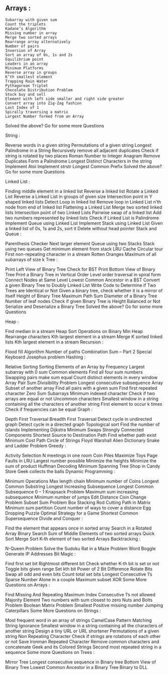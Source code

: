 ## Arrays :
```
Subarray with given sum
Count the triplets
Kadane’s Algorithm
Missing number in array
Merge two sorted arrays
Rearrange array alternatively
Number of pairs
Inversion of Array
Sort an array of 0s, 1s and 2s
Equilibrium point
Leaders in an array
Minimum Platforms
Reverse array in groups
K’th smallest element
Trapping Rain Water
Pythagorean Triplet
Chocolate Distribution Problem
Stock buy and sell
Element with left side smaller and right side greater
Convert array into Zig-Zag fashion
Last Index of 1
Spirally traversing a matrix
Largest Number formed from an Array
```

Solved the above? Go for some more Questions

String :

Reverse words in a given string
Permutations of a given string
Longest Palindrome in a String
Recursively remove all adjacent duplicates
Check if string is rotated by two places
Roman Number to Integer
Anagram
Remove Duplicates
Form a Palindrome
Longest Distinct Characters in the string
Implement Atoi
Implement strstr
Longest Common Prefix
Solved the above? Go for some more Questions

Linked List :

Finding middle element in a linked list
Reverse a linked list
Rotate a Linked List
Reverse a Linked List in groups of given size
Intersection point in Y shaped linked lists
Detect Loop in linked list
Remove loop in Linked List
n’th node from end of linked list
Flattening a Linked List
Merge two sorted linked lists
Intersection point of two Linked Lists
Pairwise swap of a linked list
Add two numbers represented by linked lists
Check if Linked List is Palindrome
Implement Queue using Linked List
Implement Stack using Linked List
Given a linked list of 0s, 1s and 2s, sort it
Delete without head pointer
Stack and Queue :

Parenthesis Checker
Next larger element
Queue using two Stacks
Stack using two queues
Get minimum element from stack
LRU Cache
Circular tour
First non-repeating character in a stream
Rotten Oranges
Maximum of all subarrays of size k
Tree :

Print Left View of Binary Tree
Check for BST
Print Bottom View of Binary Tree
Print a Binary Tree in Vertical Order
Level order traversal in spiral form
Connect Nodes at Same Level
Lowest Common Ancestor in a BST
Convert a given Binary Tree to Doubly Linked List
Write Code to Determine if Two Trees are Identical or Not
Given a binary tree, check whether it is a mirror of itself
Height of Binary Tree
Maximum Path Sum
Diameter of a Binary Tree
Number of leaf nodes
Check if given Binary Tree is Height Balanced or Not
Serialize and Deserialize a Binary Tree
Solved the above? Go for some more Questions

Heap :

Find median in a stream
Heap Sort
Operations on Binary Min Heap
Rearrange characters
Kth largest element in a stream
Merge K sorted linked lists
Kth largest element in a stream
Recursion :



Flood fill Algorithm
Number of paths
Combination Sum – Part 2
Special Keyboard
Josephus problem
Hashing :

Relative Sorting
Sorting Elements of an Array by Frequency
Largest subarray with 0 sum
Common elements
Find all four sum numbers
Swapping pairs make sum equal
Count distinct elements in every window
Array Pair Sum Divisibility Problem
Longest consecutive subsequence
Array Subset of another array
Find all pairs with a given sum
Find first repeated character
Zero Sum Subarrays
Minimum indexed character
Check if two arrays are equal or not
Uncommon characters
Smallest window in a string containing all the characters of another string
First element to occur k times
Check if frequencies can be equal
Graph :

Depth First Traversal
Breadth First Traversal
Detect cycle in undirected graph
Detect cycle in a directed graph
Topological sort
Find the number of islands
Implementing Dijkstra
Minimum Swaps
Strongly Connected Components
Shortest Source to Destination Path
Find whether path exist
Minimum Cost Path
Circle of Strings
Floyd Warshall
Alien Dictionary
Snake and Ladder Problem
Greedy :

Activity Selection
N meetings in one room
Coin Piles
Maximize Toys
Page Faults in LRU
Largest number possible
Minimize the heights
Minimize the sum of product
Huffman Decoding
Minimum Spanning Tree
Shop in Candy Store
Geek collects the balls
Dynamic Programming :

Minimum Operations
Max length chain
Minimum number of Coins
Longest Common Substring
Longest Increasing Subsequence
Longest Common Subsequence
0 – 1 Knapsack Problem
Maximum sum increasing subsequence
Minimum number of jumps
Edit Distance
Coin Change Problem
Subset Sum Problem
Box Stacking
Rod Cutting
Path in Matrix
Minimum sum partition
Count number of ways to cover a distance
Egg Dropping Puzzle
Optimal Strategy for a Game
Shortest Common Supersequence
Divide and Conquer :

Find the element that appears once in sorted array
Search in a Rotated Array
Binary Search
Sum of Middle Elements of two sorted arrays
Quick Sort
Merge Sort
K-th element of two sorted Arrays
Backtracking :

N-Queen Problem
Solve the Sudoku
Rat in a Maze Problem
Word Boggle
Generate IP Addresses
Bit Magic :

Find first set bit
Rightmost different bit
Check whether K-th bit is set or not
Toggle bits given range
Set kth bit
Power of 2
Bit Difference
Rotate Bits
Swap all odd and even bits
Count total set bits
Longest Consecutive 1’s
Sparse Number
Alone in a couple
Maximum subset XOR
Some More Questions on Arrays :

Find Missing And Repeating
Maximum Index
Consecutive 1’s not allowed
Majority Element
Two numbers with sum closest to zero
Nuts and Bolts Problem
Boolean Matrix Problem
Smallest Positive missing number
Jumping Caterpillars
Some More Questions on Strings :

Most frequent word in an array of strings
CamelCase Pattern Matching
String Ignorance
Smallest window in a string containing all the characters of another string
Design a tiny URL or URL shortener
Permutations of a given string
Non Repeating Character
Check if strings are rotations of each other or not
Save Ironman
Repeated Character
Remove common characters and concatenate
Geek and its Colored Strings
Second most repeated string in a sequence
Some more Questions on Trees :

Mirror Tree
Longest consecutive sequence in Binary tree
Bottom View of Binary Tree
Lowest Common Ancestor in a Binary Tree
Binary to DLL